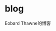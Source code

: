 # blog
Eobard Thawne的博客

<!-- npm run docs:dev运行 -->



<!-- 
如果md中有图片上传的话，如果不把图片前面的![image-xxx]替换掉,会在页面显示出来，不美观，
可以在vscode中批量全部替换使用ctrl+f 将  !\[image-\d+\]  全部替换成 ![]
 -->
